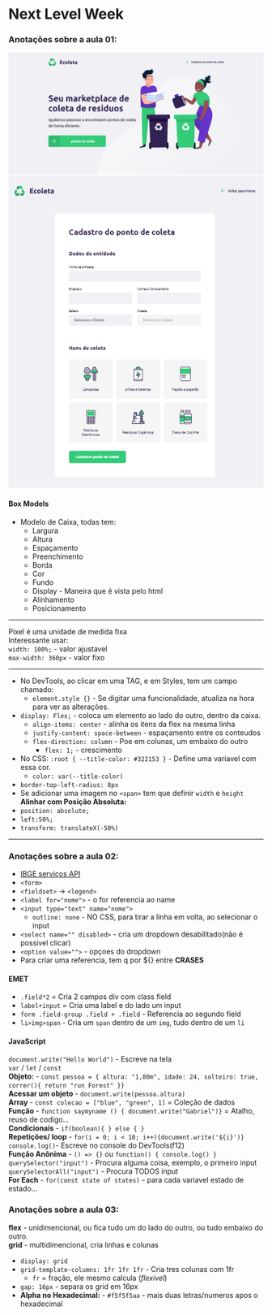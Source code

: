 # Next Level Week
### Anotações sobre a aula 01:

![Imagem WebSite](ImagemEcoleta.png)
![Imagem Formulario](Furmulario.png)

#### Box Models
* Modelo de Caixa, todas tem:
   * Largura
   * Altura
   * Espaçamento
   * Preenchimento
   * Borda
   * Cor
   * Fundo
   * Display - Maneira que é vista pelo html
   * Alinhamento
   * Posicionamento
---
Pixel é uma unidade de medida fixa <br>
Interessante usar: <br>
`width: 100%;` - valor ajustavel<br>
`max-width: 360px` - valor fixo

---

* No DevTools, ao clicar em uma TAG, e em Styles, tem um campo chamado: 
   * `element.style {}` - Se digitar uma funcionalidade, atualiza na hora para ver as alterações.
* `display: Flex;` - coloca um elemento ao lado do outro, dentro da caixa.
   * `align-items: center` - alinha os itens da flex na mesma linha 
   * `justify-content: space-between` - espaçamento entre os conteudos
   * `flex-direction: column` - Poe em colunas, um embaixo do outro
      * `flex: 1;` - crescimento
* No CSS: `:root { --title-color: #322153 }` - Define uma variavel com essa cor.
   * `color: var(--title-color)`
* `border-top-left-radius: 8px`
* Se adicionar uma imagem no `<span>` tem que definir `width` e `height` 
**Alinhar com Posição Absoluta:** <br>
* `position: absolute;` 
* `left:50%;`
* `transform: translateX(-50%)`
---
### Anotações sobre a aula 02:
* [IBGE serviços API](https://servicodados.ibge.gov.br/api/docs)
* `<form>`
* `<fieldset>` -> `<legend>`
* `<label for="nome">` - o for referencia ao name
* `<input type="text" name="nome">`
   * `outline: none` - NO CSS, para tirar a linha em volta, ao selecionar o input
* `<select name="" disabled>` - cria um dropdown desabilitado(não é possivel clicar)
* `<option value="">` - opçoes do  dropdown
* Para criar uma referencia, tem q por ${} entre **CRASES**

#### EMET
* `.field*2`  = Cria 2 campos div com class field
* `label+input` = Cria uma label e do lado um input
* `form .field-group .field + .field` - Referencia ao segundo field
* `li>img>span` - Cria um `span` dentro de um `img`, tudo dentro de um `li`

#### JavaScript
`document.write("Hello World")` - Escreve na tela <br>
`var` / `let` / `const` <br>
**Objeto:** - `const pessoa = { altura: "1,80m", idade: 24, solteiro: true, correr(){ return "run Forest" }}` <br>
**Acessar um objeto** - `document.write(pessoa.altura)` <br>
**Array** - `const colecao = ["blue", "green", 1]` = Coleção de dados<br>
**Função** - `function saymyname () { document.write("Gabriel")}` = Atalho, reuso de codigo... <br>
**Condicionais** - `if(boolean){ } else { }` <br>
**Repetições/ loop** - `for(i = 0; i < 10; i++){document.write('${i}')}` <br>
`console.log()`- Escreve no console do DevTools(f12) <br>
**Função Anônima** - `() => {}` ou `function() { console.log() }` <br>
`querySelector("input")` - Procura alguma coisa, exemplo, o primeiro input <br>
`querySelectorAll("input")` - Procura TODOS input <br>
**For Each** - `for(const state of states)` - para cada variavel estado de estado...

### Anotações sobre a aula 03:
**flex** - unidimencional, ou fica tudo um do lado do outro, ou tudo embaixo do outro. <br>
**grid** - multidimencional, cria linhas e colunas
* `display: grid`
* `grid-template-columns: 1fr 1fr 1fr` - Cria tres colunas com 1fr
   * `fr` = fração, ele mesmo calcula (_flexivel_)
* `gap: 16px` - separa os grid em 16px
* **Alpha no Hexadecimal:** - `#f5f5f5aa` - mais duas letras/numeros apos o hexadecimal

